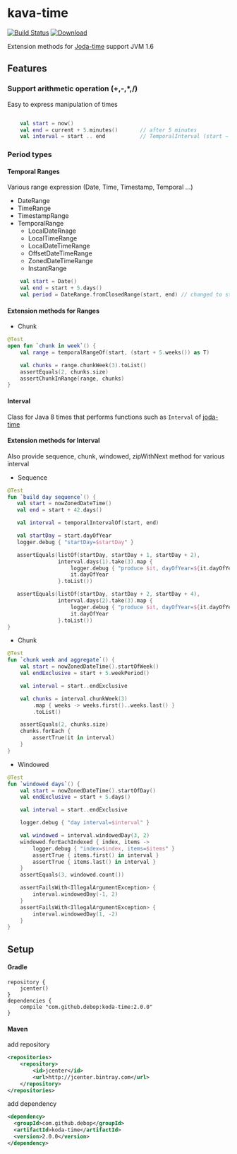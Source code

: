 # kava-time

[![Build Status](https://travis-ci.org/debop/koda-time.png)](https://travis-ci.org/debop/koda-time) 
[![Download](https://api.bintray.com/packages/debop/maven/joda-time/images/download.svg)](https://bintray.com/debop/maven/joda-time/_latestVersion)

Extension methods for [Joda-time](https://www.joda.org/joda-time/) support JVM 1.6

## Features

### Support arithmetic operation (+,-,*,/)

Easy to express manipulation of times 

```kotlin

    val start = now() 
    val end = current + 5.minutes()       // after 5 minutes
    val interval = start .. end           // TemporalInterval (start ~ endInclusive)
```

### Period types

#### Temporal Ranges 

Various range expression (Date, Time, Timestamp, Temporal ...)

* DateRange
* TimeRange
* TimestampRange
* TemporalRange 
    * LocalDateRnage
    * LocalTimeRange
    * LocalDateTimeRange
    * OffsetDateTimeRange
    * ZonedDateTimeRange
    * InstantRange

```kotlin
    val start = Date()
    val end = start + 5.days()
    val period = DateRange.fromClosedRange(start, end) // changed to start .. end
```

#### Extension methods for Ranges

* Chunk

```kotlin
@Test
open fun `chunk in week`() {
    val range = temporalRangeOf(start, (start + 5.weeks()) as T)

    val chunks = range.chunkWeek(3).toList()
    assertEquals(2, chunks.size)
    assertChunkInRange(range, chunks)
}
```

#### Interval

Class for Java 8 times that performs functions such as `Interval` of [joda-time](http://joda.org)

#### Extension methods for Interval

Also provide sequence, chunk, windowed, zipWithNext method for various interval

* Sequence 
```kotlin
@Test
fun `build day sequence`() {
   val start = nowZonedDateTime()
   val end = start + 42.days()

   val interval = temporalIntervalOf(start, end)

   val startDay = start.dayOfYear
   logger.debug { "startDay=$startDay" }

   assertEquals(listOf(startDay, startDay + 1, startDay + 2),
                interval.days(1).take(3).map {
                    logger.debug { "produce $it, dayOfYear=${it.dayOfYear}" }
                    it.dayOfYear
                }.toList())

   assertEquals(listOf(startDay, startDay + 2, startDay + 4),
                interval.days(2).take(3).map {
                    logger.debug { "produce $it, dayOfYear=${it.dayOfYear}" }
                    it.dayOfYear
                }.toList())
}
```

* Chunk
```kotlin
@Test
fun `chunk week and aggregate`() {
    val start = nowZonedDateTime().startOfWeek()
    val endExclusive = start + 5.weekPeriod()

    val interval = start..endExclusive

    val chunks = interval.chunkWeek(3)
        .map { weeks -> weeks.first()..weeks.last() }
        .toList()

    assertEquals(2, chunks.size)
    chunks.forEach {
        assertTrue(it in interval)
    }
}
```

* Windowed
```kotlin
@Test
fun `windowed days`() {
    val start = nowZonedDateTime().startOfDay()
    val endExclusive = start + 5.days()

    val interval = start..endExclusive

    logger.debug { "day interval=$interval" }

    val windowed = interval.windowedDay(3, 2)
    windowed.forEachIndexed { index, items ->
        logger.debug { "index=$index, items=$items" }
        assertTrue { items.first() in interval }
        assertTrue { items.last() in interval }
    }
    assertEquals(3, windowed.count())

    assertFailsWith<IllegalArgumentException> {
        interval.windowedDay(-1, 2)
    }
    assertFailsWith<IllegalArgumentException> {
        interval.windowedDay(1, -2)
    }
}
```


## Setup

#### Gradle

```
repository {
    jcenter()     
}
dependencies {
    compile "com.github.debop:koda-time:2.0.0"
}
``` 

#### Maven

add repository

```xml
<repositories>
    <repository>
        <id>jcenter</id>
        <url>http://jcenter.bintray.com</url>
    </repository>
</repositories>
```

add dependency

```xml
<dependency>
  <groupId>com.github.debop</groupId>
  <artifactId>koda-time</artifactId>
  <version>2.0.0</version>
</dependency>
```


